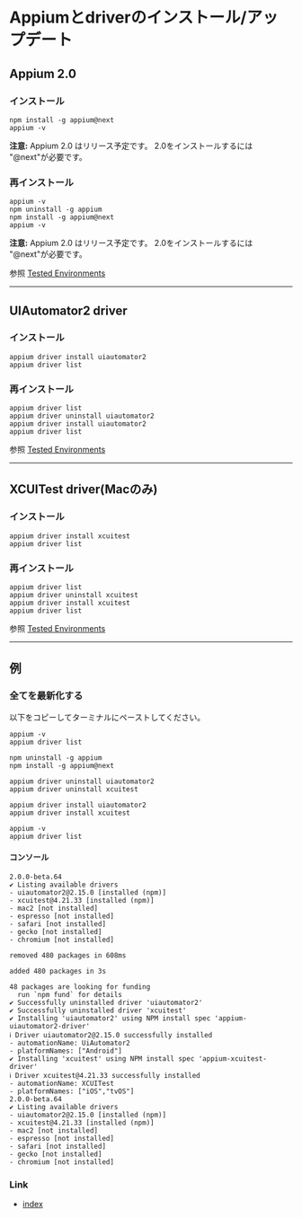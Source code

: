 # Appiumとdriverのインストール/アップデート

## Appium 2.0

### インストール

```
npm install -g appium@next
appium -v
```

**注意:** Appium 2.0 はリリース予定です。 2.0をインストールするには "@next"が必要です。

### 再インストール

```
appium -v
npm uninstall -g appium
npm install -g appium@next
appium -v
```

**注意:** Appium 2.0 はリリース予定です。 2.0をインストールするには "@next"が必要です。

参照 [Tested Environments](../environments.md)

<hr>

## UIAutomator2 driver

### インストール

```
appium driver install uiautomator2
appium driver list
```

### 再インストール

```
appium driver list
appium driver uninstall uiautomator2
appium driver install uiautomator2
appium driver list
```

参照 [Tested Environments](../environments.md)

<hr>

## XCUITest driver(Macのみ)

### インストール

```
appium driver install xcuitest
appium driver list
```

### 再インストール

```
appium driver list
appium driver uninstall xcuitest
appium driver install xcuitest
appium driver list
```

参照 [Tested Environments](../environments.md)

<hr>

## 例

### 全てを最新化する

以下をコピーしてターミナルにペーストしてください。

```
appium -v
appium driver list

npm uninstall -g appium
npm install -g appium@next

appium driver uninstall uiautomator2
appium driver uninstall xcuitest

appium driver install uiautomator2
appium driver install xcuitest

appium -v
appium driver list
```

#### コンソール

```
2.0.0-beta.64
✔ Listing available drivers
- uiautomator2@2.15.0 [installed (npm)]
- xcuitest@4.21.33 [installed (npm)]
- mac2 [not installed]
- espresso [not installed]
- safari [not installed]
- gecko [not installed]
- chromium [not installed]

removed 480 packages in 608ms

added 480 packages in 3s

48 packages are looking for funding
  run `npm fund` for details
✔ Successfully uninstalled driver 'uiautomator2'
✔ Successfully uninstalled driver 'xcuitest'
✔ Installing 'uiautomator2' using NPM install spec 'appium-uiautomator2-driver'
ℹ Driver uiautomator2@2.15.0 successfully installed
- automationName: UiAutomator2
- platformNames: ["Android"]
✔ Installing 'xcuitest' using NPM install spec 'appium-xcuitest-driver'
ℹ Driver xcuitest@4.21.33 successfully installed
- automationName: XCUITest
- platformNames: ["iOS","tvOS"]
2.0.0-beta.64
✔ Listing available drivers
- uiautomator2@2.15.0 [installed (npm)]
- xcuitest@4.21.33 [installed (npm)]
- mac2 [not installed]
- espresso [not installed]
- safari [not installed]
- gecko [not installed]
- chromium [not installed]
```

### Link

- [index](../index_ja.md)
